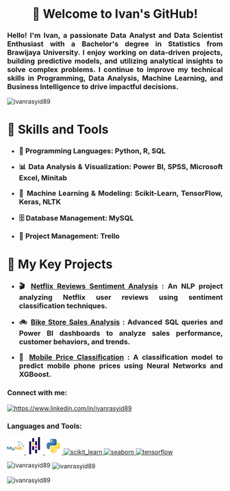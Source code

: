 <h1 align="center">👋 Welcome to Ivan's GitHub!</h1>
<h3 align="justify">Hello! I'm Ivan, a passionate Data Analyst and Data Scientist Enthusiast with a Bachelor's degree in Statistics from Brawijaya University. I enjoy working on data-driven projects, building predictive models, and utilizing analytical insights to solve complex problems. I continue to improve my technical skills in Programming, Data Analysis, Machine Learning, and Business Intelligence to drive impactful decisions.</h3>

<p align="left"> <img src="https://komarev.com/ghpvc/?username=ivanrasyid89&label=Profile%20views&color=0e75b6&style=flat" alt="ivanrasyid89" /> </p>

<h1 align="justify"> 🔧 Skills and Tools
<h3 align="justify">
  
- 🐍 Programming Languages: Python, R, SQL
  
- 📊 Data Analysis & Visualization: Power BI, SPSS, Microsoft Excel, Minitab
  
- 🤖 Machine Learning & Modeling: Scikit-Learn, TensorFlow, Keras, NLTK
  
- 🗄 Database Management: MySQL
  
- 📅 Project Management: Trello

<h1 align="justify"> 🌟 My Key Projects
<h3 align="justify">

- 🎬 [Netflix Reviews Sentiment Analysis](https://github.com/Ivanrasyid89/Portofolio.github.io/tree/main/Natural%20Language%20Processing/Sentiment%20Analysis%20on%20Netflix%20Ratings) : An NLP project analyzing Netflix user reviews using sentiment classification techniques.

- 🚲 [Bike Store Sales Analysis](https://github.com/Ivanrasyid89/Portofolio.github.io/tree/main/SQL/Bike%20Store) : Advanced SQL queries and Power BI dashboards to analyze sales performance, customer behaviors, and trends.

- 📱 [Mobile Price Classification](https://github.com/Ivanrasyid89/Portofolio.github.io/tree/main/Klasifikasi/Mobile%20Price%20Classification) : A classification model to predict mobile phone prices using Neural Networks and XGBoost.



<h3 align="left">Connect with me:</h3>
<p align="left">
<a href="https://linkedin.com/in/https://www.linkedin.com/in/ivanrasyid89" target="blank"><img align="center" src="https://raw.githubusercontent.com/rahuldkjain/github-profile-readme-generator/master/src/images/icons/Social/linked-in-alt.svg" alt="https://www.linkedin.com/in/ivanrasyid89" height="30" width="40" /></a>
</p>

<h3 align="left">Languages and Tools:</h3>
<p align="left"> <a href="https://www.mysql.com/" target="_blank" rel="noreferrer"> <img src="https://raw.githubusercontent.com/devicons/devicon/master/icons/mysql/mysql-original-wordmark.svg" alt="mysql" width="40" height="40"/> </a> <a href="https://pandas.pydata.org/" target="_blank" rel="noreferrer"> <img src="https://raw.githubusercontent.com/devicons/devicon/2ae2a900d2f041da66e950e4d48052658d850630/icons/pandas/pandas-original.svg" alt="pandas" width="40" height="40"/> </a> <a href="https://www.python.org" target="_blank" rel="noreferrer"> <img src="https://raw.githubusercontent.com/devicons/devicon/master/icons/python/python-original.svg" alt="python" width="40" height="40"/> </a> <a href="https://scikit-learn.org/" target="_blank" rel="noreferrer"> <img src="https://upload.wikimedia.org/wikipedia/commons/0/05/Scikit_learn_logo_small.svg" alt="scikit_learn" width="40" height="40"/> </a> <a href="https://seaborn.pydata.org/" target="_blank" rel="noreferrer"> <img src="https://seaborn.pydata.org/_images/logo-mark-lightbg.svg" alt="seaborn" width="40" height="40"/> </a> <a href="https://www.tensorflow.org" target="_blank" rel="noreferrer"> <img src="https://www.vectorlogo.zone/logos/tensorflow/tensorflow-icon.svg" alt="tensorflow" width="40" height="40"/> </a> </p>

<p><img align="left" src="https://github-readme-stats.vercel.app/api/top-langs?username=ivanrasyid89&show_icons=true&locale=en&layout=compact" alt="ivanrasyid89" /></p>

<p>&nbsp;<img align="center" src="https://github-readme-stats.vercel.app/api?username=ivanrasyid89&show_icons=true&locale=en" alt="ivanrasyid89" /></p>

<p><img align="center" src="https://github-readme-streak-stats.herokuapp.com/?user=ivanrasyid89&" alt="ivanrasyid89" /></p>
